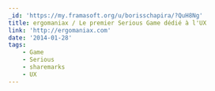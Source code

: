 ```yaml
---
_id: 'https://my.framasoft.org/u/borisschapira/?QuH8Ng'
title: ergomaniax / Le premier Serious Game dédié à l'UX
link: 'http://ergomaniax.com'
date: '2014-01-28'
tags:
    - Game
    - Serious
    - sharemarks
    - UX
---
```


<div class="markdown"><p></p></div>
